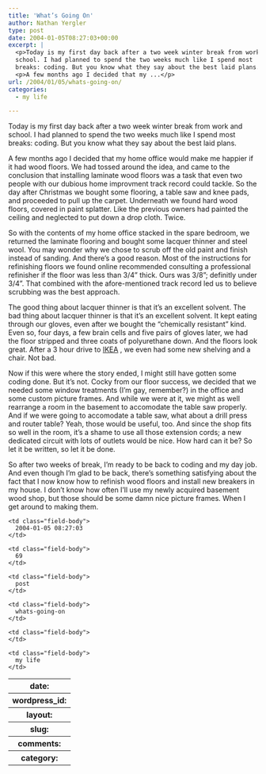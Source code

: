 ```yaml
---
title: 'What’s Going On'
author: Nathan Yergler
type: post
date: 2004-01-05T08:27:03+00:00
excerpt: |
  <p>Today is my first day back after a two week winter break from work and
  school. I had planned to spend the two weeks much like I spend most
  breaks: coding. But you know what they say about the best laid plans.</p>
  <p>A few months ago I decided that my ...</p>
url: /2004/01/05/whats-going-on/
categories:
  - my life

---
```

Today is my first day back after a two week winter break from work and school. I had planned to spend the two weeks much like I spend most breaks: coding. But you know what they say about the best laid plans.

A few months ago I decided that my home office would make me happier if it had wood floors. We had tossed around the idea, and came to the conclusion that installing laminate wood floors was a task that even two people with our dubious home improvment track record could tackle. So the day after Christmas we bought some flooring, a table saw and knee pads, and proceeded to pull up the carpet. Underneath we found hard wood floors, covered in paint splatter. Like the previous owners had painted the ceiling and neglected to put down a drop cloth. Twice.

So with the contents of my home office stacked in the spare bedroom, we returned the laminate flooring and bought some lacquer thinner and steel wool. You may wonder why we chose to scrub off the old paint and finish instead of sanding. And there’s a good reason. Most of the instructions for refinishing floors we found online recommended consulting a professional refinisher if the floor was less than 3/4” thick. Ours was 3/8”; definitly under 3/4”. That combined with the afore-mentioned track record led us to believe scrubbing was the best approach.

The good thing about lacquer thinner is that it’s an excellent solvent. The bad thing about lacquer thinner is that it’s an excellent solvent. It kept eating through our gloves, even after we bought the “chemically resistant” kind. Even so, four days, a few brain cells and five pairs of gloves later, we had the floor stripped and three coats of polyurethane down. And the floors look great. After a 3 hour drive to [<span class="caps">IKEA</span>][1] , we even had some new shelving and a chair. Not bad.

Now if this were where the story ended, I might still have gotten some coding done. But it’s not. Cocky from our floor success, we decided that we needed some window treatments (I’m gay, remember?) in the office and some custom picture frames. And while we were at it, we might as well rearrange a room in the basement to accomodate the table saw properly. And if we were going to accomodate a table saw, what about a drill press and router table? Yeah, those would be useful, too. And since the shop fits so well in the room, it’s a shame to use all those extension cords; a new dedicated circuit with lots of outlets would be nice. How hard can it be? So let it be written, so let it be done.

So after two weeks of break, I’m ready to be back to coding and my day job. And even though I’m glad to be back, there’s something satisfying about the fact that I now know how to refinish wood floors and install new breakers in my house. I don’t know how often I’ll use my newly acquired basement wood shop, but those should be some damn nice picture frames. When I get around to making them.

<table class="docutils field-list" frame="void" rules="none">
  <col class="field-name" /> <col class="field-body" /> <tr class="field">
    <th class="field-name">
      date:
    </th>

    <td class="field-body">
      2004-01-05 08:27:03
    </td>
  </tr>

  <tr class="field">
    <th class="field-name">
      wordpress_id:
    </th>

    <td class="field-body">
      69
    </td>
  </tr>

  <tr class="field">
    <th class="field-name">
      layout:
    </th>

    <td class="field-body">
      post
    </td>
  </tr>

  <tr class="field">
    <th class="field-name">
      slug:
    </th>

    <td class="field-body">
      whats-going-on
    </td>
  </tr>

  <tr class="field">
    <th class="field-name">
      comments:
    </th>

    <td class="field-body">
    </td>
  </tr>

  <tr class="field">
    <th class="field-name">
      category:
    </th>

    <td class="field-body">
      my life
    </td>
  </tr>
</table>

 [1]: http://ikea.com